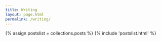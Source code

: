 ```yaml
---
title: Writing
layout: page.html
permalink: /writing/
---
```


{% assign postslist = collections.posts %} {% include 'postslist.html' %}
